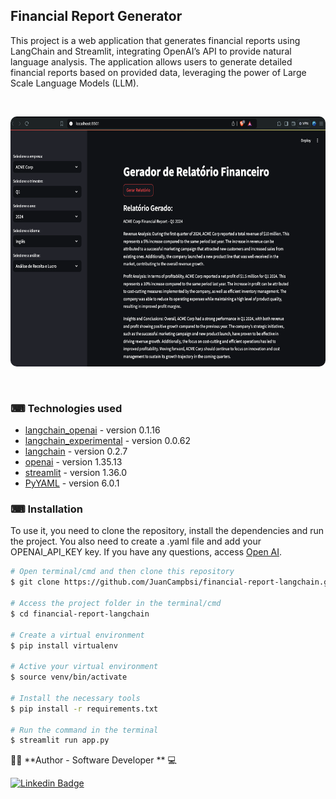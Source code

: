 ## Financial Report Generator

This project is a web application that generates financial reports using LangChain and Streamlit, integrating OpenAI’s API to provide natural language analysis. The application allows users to generate detailed financial reports based on provided data, leveraging the power of Large Scale Language Models (LLM).

</br>
<p align="center">
  <kbd>
 <img width="800" style="border-radius: 10px" height="400" src="assets/screen.png" alt="Intro"> 
  </kbd>
  </br>
</p>
</br>


### ⌨ Technologies used

-   [langchain_openai](https://python.langchain.com/v0.2/docs/integrations/platforms/openai/) - version 0.1.16
-   [langchain_experimental](https://pypi.org/project/langchain-experimental/) - version 0.0.62
-   [langchain](https://www.langchain.com/ ) - version 0.2.7
-   [openai](https://pypi.org/project/openai/) - version 1.35.13
-   [streamlit](https://streamlit.io/) - version 1.36.0
-   [PyYAML](https://pypi.org/project/PyYAML/) - version 6.0.1
 

### ⌨ Installation
To use it, you need to clone the repository, install the dependencies and run the project. You also need to create a .yaml file and add your OPENAI_API_KEY key. If you have any questions, access [Open AI](https://platform.openai.com/docs/guides/text-generation).

```bash
# Open terminal/cmd and then clone this repository
$ git clone https://github.com/JuanCampbsi/financial-report-langchain.git

# Access the project folder in the terminal/cmd
$ cd financial-report-langchain

# Create a virtual environment
$ pip install virtualenv

# Active your virtual environment
$ source venv/bin/activate

# Install the necessary tools
$ pip install -r requirements.txt

# Run the command in the terminal
$ streamlit run app.py                               

```

👨‍💻 **Author -  Software Developer ** 💻


[![Linkedin Badge](https://img.shields.io/badge/-Juan_Campos-blue?style=flat-square&logo=Linkedin&logoColor=white&link=https://www.linkedin.com/in/juancampos-ferreira/)](https://www.linkedin.com/in/juancampos-ferreira/) 




